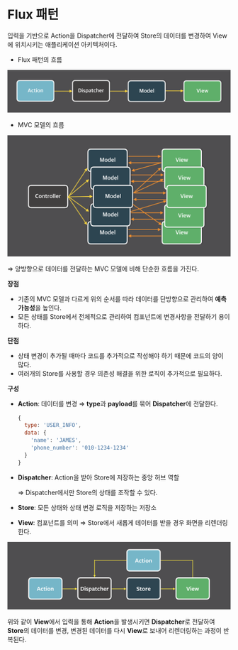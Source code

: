 # Flux 패턴

입력을 기반으로 Action을 Dispatcher에 전달하여 Store의 데이터를 변경하여 View에 위치시키는 애플리케이션 아키텍처이다.

- Flux 패턴의 흐름

![flux.png](Flux%20%ED%8C%A8%ED%84%B4%20461e9ba469b24a2b85a0902cceafa4ee/flux.png)

- MVC 모델의 흐름

![mvc_model.png](Flux%20%ED%8C%A8%ED%84%B4%20461e9ba469b24a2b85a0902cceafa4ee/mvc_model.png)

⇒ 양방향으로 데이터를 전달하는 MVC 모델에 비해 단순한 흐름을 가진다.

**장점**

- 기존의 MVC 모델과 다르게 위의 순서를 따라 데이터를 단방향으로 관리하여 **예측가능성**을 높인다.
- 모든 상태를 Store에서 전체적으로 관리하여 컴포넌트에 변경사항을 전달하기 용이하다.

**단점**

- 상태 변경이 추가될 때마다 코드를 추가적으로 작성해야 하기 때문에 코드의 양이 많다.
- 여러개의 Store를 사용할 경우 의존성 해결을 위한 로직이 추가적으로 필요하다.

**구성**

- **Action**: 데이터를 변경 ⇒ **type**과 **payload**를 묶어 **Dispatcher**에 전달한다.
    
    ```jsx
    {
      type: 'USER_INFO',
      data: {
        'name': 'JAMES',
        'phone_number': '010-1234-1234'
      }
    }
    ```
    
- **Dispatcher**: Action을 받아 Store에 저장하는 중앙 허브 역할
    
    ⇒ Dispatcher에서만 Store의 상태를 조작할 수 있다.
    
- **Store**: 모든 상태와 상태 변경 로직을 저장하는 저장소
- **View**: 컴포넌트를 의미 ⇒ Store에서 새롭게 데이터를 받을 경우 화면을 리렌더링한다.

![flux_process.png](Flux%20%ED%8C%A8%ED%84%B4%20461e9ba469b24a2b85a0902cceafa4ee/flux_process.png)

위와 같이 **View**에서 입력을 통해 **Action**을 발생시키면 **Dispatcher**로 전달하여 **Store**의 데이터를 변경, 변경된 데이터를 다시 **View**로 보내어 리렌더링하는 과정이 반복된다.